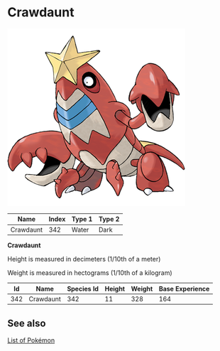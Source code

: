 # Crawdaunt


![Crawdaunt](images/342.png)

| **Name** | **Index** | **Type 1** | **Type 2** |
|----|----|----|----|
| Crawdaunt | 342 | Water | Dark  |

**Crawdaunt** 


Height is measured in decimeters (1/10th of a meter)

Weight is measured in hectograms (1/10th of a kilogram)

| **Id** | **Name** | **Species Id** | **Height** | **Weight** | **Base Experience** |
|--------|----------|----------------|------------|------------|---------------------|
| 342 | Crawdaunt | 342 | 11 | 328 | 164 |


## See also

[List of Pokémon](../pokemon.md)
